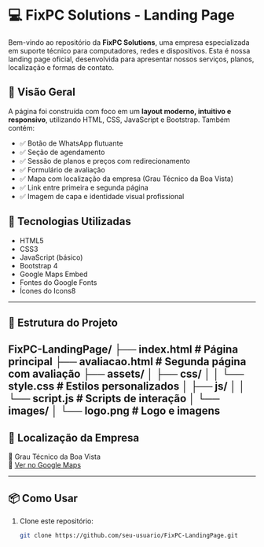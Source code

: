# 💻 FixPC Solutions - Landing Page

Bem-vindo ao repositório da **FixPC Solutions**, uma empresa especializada em suporte técnico para computadores, redes e dispositivos. Esta é nossa landing page oficial, desenvolvida para apresentar nossos serviços, planos, localização e formas de contato.

## 🔎 Visão Geral

A página foi construída com foco em um **layout moderno, intuitivo e responsivo**, utilizando HTML, CSS, JavaScript e Bootstrap. Também contém:

- ✅ Botão de WhatsApp flutuante
- ✅ Seção de agendamento
- ✅ Sessão de planos e preços com redirecionamento
- ✅ Formulário de avaliação
- ✅ Mapa com localização da empresa (Grau Técnico da Boa Vista)
- ✅ Link entre primeira e segunda página
- ✅ Imagem de capa e identidade visual profissional


## 🚀 Tecnologias Utilizadas

- HTML5
- CSS3
- JavaScript (básico)
- Bootstrap 4
- Google Maps Embed
- Fontes do Google Fonts
- Ícones do Icons8

---

## 📁 Estrutura do Projeto
FixPC-LandingPage/
├── index.html # Página principal
├── avaliacao.html # Segunda página com avaliação
├── assets/
│ ├── css/
│ │ └── style.css # Estilos personalizados
│ ├── js/
│ │ └── script.js # Scripts de interação
│ └── images/
│ └── logo.png # Logo e imagens
---

## 📍 Localização da Empresa

📌 Grau Técnico da Boa Vista  
📍 [Ver no Google Maps](https://www.google.com/maps?q=grau+técnico+boa+vista)

---

## 📦 Como Usar

1. Clone este repositório:
   ```bash
   git clone https://github.com/seu-usuario/FixPC-LandingPage.git



